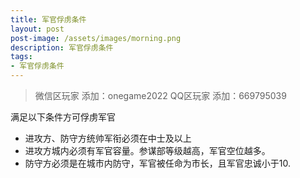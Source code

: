 ```yaml
---
title: 军官俘虏条件
layout: post
post-image: /assets/images/morning.png
description: 军官俘虏条件
tags:
- 军官俘虏条件
---
```





>微信区玩家 添加：onegame2022
>QQ区玩家  添加：669795039



满足以下条件方可俘虏军官
- 进攻方、防守方统帅军衔必须在中士及以上
- 进攻方城内必须有军官容量。参谋部等级越高，军官空位越多。
- 防守方必须是在城市内防守，军官被任命为市长，且军官忠诚小于10.